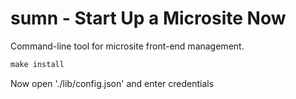 # sumn - Start Up a Microsite Now

Command-line tool for microsite front-end management.

```makefile
make install
```

Now open './lib/config.json' and enter credentials